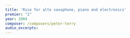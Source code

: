 ```yaml
---
title: 'Rise for alto saxophone, piano and electronics'
premier: "1"
year: 2004
composer: /composers/peter-terry
audio_excerpts: 
---
```

